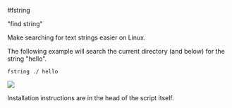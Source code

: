 #fstring

"find string" 

Make searching for text strings easier on Linux.

The following example will search the current directory (and below) for the string "hello".

`fstring ./ hello`

![](http://farm7.static.flickr.com/6147/5940191146_65b0be8a2b_m.jpg)

Installation instructions are in the head of the script itself.
